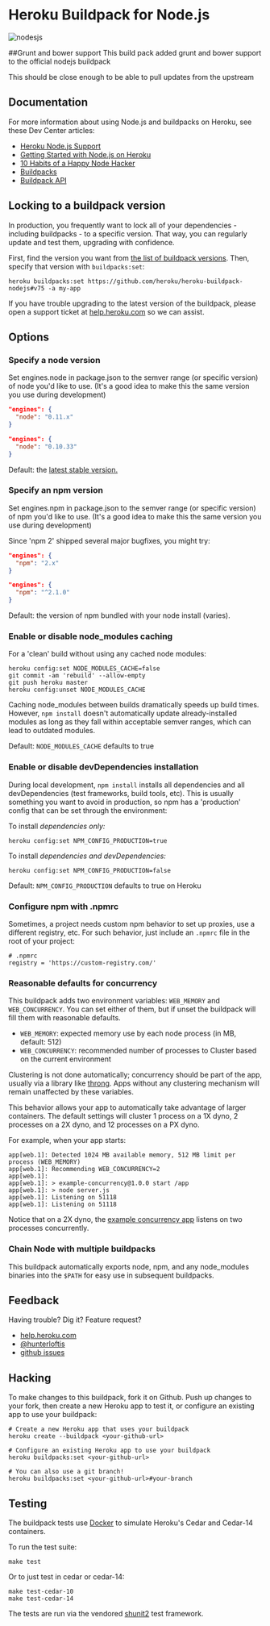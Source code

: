 # Heroku Buildpack for Node.js

![nodesjs](https://cloud.githubusercontent.com/assets/51578/8882955/3f0c3980-3219-11e5-8666-bc9c926a7356.jpg)


##Grunt and bower support
This build pack added grunt and bower support to the official nodejs buildpack

This should be close enough to be able to pull updates from the upstream

## Documentation

For more information about using Node.js and buildpacks on Heroku, see these Dev Center articles:

- [Heroku Node.js Support](https://devcenter.heroku.com/articles/nodejs-support)
- [Getting Started with Node.js on Heroku](https://devcenter.heroku.com/articles/nodejs)
- [10 Habits of a Happy Node Hacker](https://blog.heroku.com/archives/2014/3/11/node-habits)
- [Buildpacks](https://devcenter.heroku.com/articles/buildpacks)
- [Buildpack API](https://devcenter.heroku.com/articles/buildpack-api)

## Locking to a buildpack version

In production, you frequently want to lock all of your dependencies - including
buildpacks - to a specific version. That way, you can regularly update and
test them, upgrading with confidence.

First, find the version you want from [the list of buildpack versions](https://github.com/heroku/heroku-buildpack-nodejs/releases).
Then, specify that version with `buildpacks:set`:

```
heroku buildpacks:set https://github.com/heroku/heroku-buildpack-nodejs#v75 -a my-app
```

If you have trouble upgrading to the latest version of the buildpack, please
open a support ticket at [help.heroku.com](https://help.heroku.com/) so we can assist.

## Options

### Specify a node version

Set engines.node in package.json to the semver range
(or specific version) of node you'd like to use.
(It's a good idea to make this the same version you use during development)

```json
"engines": {
  "node": "0.11.x"
}
```

```json
"engines": {
  "node": "0.10.33"
}
```

Default: the
[latest stable version.](http://semver.io/node)

### Specify an npm version

Set engines.npm in package.json to the semver range
(or specific version) of npm you'd like to use.
(It's a good idea to make this the same version you use during development)

Since 'npm 2' shipped several major bugfixes, you might try:

```json
"engines": {
  "npm": "2.x"
}
```

```json
"engines": {
  "npm": "^2.1.0"
}
```

Default: the version of npm bundled with your node install (varies).

### Enable or disable node_modules caching

For a 'clean' build without using any cached node modules:

```shell
heroku config:set NODE_MODULES_CACHE=false
git commit -am 'rebuild' --allow-empty
git push heroku master
heroku config:unset NODE_MODULES_CACHE
```

Caching node_modules between builds dramatically speeds up build times.
However, `npm install` doesn't automatically update already-installed modules
as long as they fall within acceptable semver ranges,
which can lead to outdated modules.

Default: `NODE_MODULES_CACHE` defaults to true

### Enable or disable devDependencies installation

During local development, `npm install` installs all dependencies
and all devDependencies (test frameworks, build tools, etc).
This is usually something you want to avoid in production, so
npm has a 'production' config that can be set through the environment:

To install *dependencies only:*

```shell
heroku config:set NPM_CONFIG_PRODUCTION=true
```

To install *dependencies and devDependencies:*

```shell
heroku config:set NPM_CONFIG_PRODUCTION=false
```

Default: `NPM_CONFIG_PRODUCTION` defaults to true on Heroku

### Configure npm with .npmrc

Sometimes, a project needs custom npm behavior to set up proxies,
use a different registry, etc. For such behavior,
just include an `.npmrc` file in the root of your project:

```
# .npmrc
registry = 'https://custom-registry.com/'
```

### Reasonable defaults for concurrency

This buildpack adds two environment variables: `WEB_MEMORY` and `WEB_CONCURRENCY`.
You can set either of them, but if unset the buildpack will fill them with reasonable defaults.

- `WEB_MEMORY`: expected memory use by each node process (in MB, default: 512)
- `WEB_CONCURRENCY`: recommended number of processes to Cluster based on the current environment

Clustering is not done automatically; concurrency should be part of the app,
usually via a library like [throng](https://github.com/hunterloftis/throng).
Apps without any clustering mechanism will remain unaffected by these variables.

This behavior allows your app to automatically take advantage of larger containers.
The default settings will cluster
1 process on a 1X dyno, 2 processes on a 2X dyno, and 12 processes on a PX dyno.

For example, when your app starts:

```
app[web.1]: Detected 1024 MB available memory, 512 MB limit per process (WEB_MEMORY)
app[web.1]: Recommending WEB_CONCURRENCY=2
app[web.1]:
app[web.1]: > example-concurrency@1.0.0 start /app
app[web.1]: > node server.js
app[web.1]: Listening on 51118
app[web.1]: Listening on 51118
```

Notice that on a 2X dyno, the
[example concurrency app](https://github.com/heroku-examples/node-concurrency)
listens on two processes concurrently.

### Chain Node with multiple buildpacks

This buildpack automatically exports node, npm, and any node_modules binaries
into the `$PATH` for easy use in subsequent buildpacks.

## Feedback

Having trouble? Dig it? Feature request?

- [help.heroku.com](https://help.heroku.com/)
- [@hunterloftis](http://twitter.com/hunterloftis)
- [github issues](https://github.com/heroku/heroku-buildpack-nodejs/issues)

## Hacking

To make changes to this buildpack, fork it on Github. Push up changes to your fork, then create a new Heroku app to test it, or configure an existing app to use your buildpack:

```
# Create a new Heroku app that uses your buildpack
heroku create --buildpack <your-github-url>

# Configure an existing Heroku app to use your buildpack
heroku buildpacks:set <your-github-url>

# You can also use a git branch!
heroku buildpacks:set <your-github-url>#your-branch
```

## Testing

The buildpack tests use [Docker](https://www.docker.com/) to simulate
Heroku's Cedar and Cedar-14 containers.

To run the test suite:

```
make test
```

Or to just test in cedar or cedar-14:

```
make test-cedar-10
make test-cedar-14
```

The tests are run via the vendored [shunit2](http://shunit2.googlecode.com/svn/trunk/source/2.1/doc/shunit2.html)
test framework.
